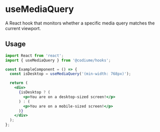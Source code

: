 # useMediaQuery

A React hook that monitors whether a specific media query matches the current viewport.

## Usage

```jsx
import React from 'react';
import { useMediaQuery } from '@codiume/hooks';

const ExampleComponent = () => {
  const isDesktop = useMediaQuery('(min-width: 768px)');

  return (
    <div>
      {isDesktop ? (
        <p>You are on a desktop-sized screen!</p>
      ) : (
        <p>You are on a mobile-sized screen!</p>
      )}
    </div>
  );
};
```
